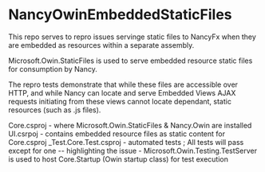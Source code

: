 NancyOwinEmbeddedStaticFiles
============================

This repo serves to repro issues servinge static files to NancyFx when they are embedded as resources within a separate assembly.

Microsoft.Owin.StaticFiles is used to serve embedded resource static files for consumption by Nancy.

The repro tests demonstrate that while these files are accessible over HTTP, and while Nancy can locate and serve Embedded Views 
AJAX requests initiating from these views cannot locate dependant, static resources (such as .js files).

Core.csproj            - where Microsoft.Owin.StaticFiles & Nancy.Owin are installed
UI.csrpoj              - contains embedded resource files as static content for Core.csproj
_Test.Core.Test.csproj - automated tests ; All tests will pass except for one -- highlighting the issue
                       - Microsoft.Owin.Testing.TestServer is used to host Core.Startup (Owin startup class) for test execution
